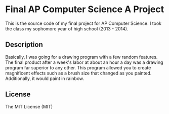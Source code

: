 # Final AP Computer Science A Project

This is the source code of my final project for AP Computer Science. I took the class my sophomore year of high school (2013 - 2014). 

## Description
Basically, I was going for a drawing program with a few random features. The final product after a week's labor at about an hour a day was a drawing program far superior to any other. This program allowed you to create magnificent effects such as a brush size that changed as you painted. Additionally, it would paint in rainbow.

## License 
The MIT License (MIT)
